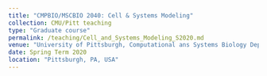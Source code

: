 ```yaml
---
title: "CMPBIO/MSCBIO 2040: Cell & Systems Modeling"
collection: CMU/Pitt teaching
type: "Graduate course"
permalink: /teaching/Cell_and_Systems_Modeling_S2020.md
venue: "University of Pittsburgh, Computational ans Systems Biology Department"
date: Spring Term 2020
location: "Pittsburgh, PA, USA"
---
```


